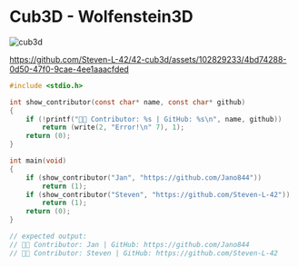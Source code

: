 # Cub3D - Wolfenstein3D

![cub3d](https://github.com/ayogun/42-project-badges/blob/main/badges/cub3dm.png?raw=true)


https://github.com/Steven-L-42/42-cub3d/assets/102829233/4bd74288-0d50-47f0-9cae-4ee1aaacfded

```c
#include <stdio.h>

int	show_contributor(const char* name, const char* github)
{
	if (!printf("👨‍💻 Contributor: %s | GitHub: %s\n", name, github))
		return (write(2, "Error!\n" 7), 1);
	return (0);
}

int	main(void)
{
	if (show_contributor("Jan", "https://github.com/Jano844"))
		return (1);
	if (show_contributor("Steven", "https://github.com/Steven-L-42"))
		return (1);
	return (0);
}

// expected output:
// 👨‍💻 Contributor: Jan | GitHub: https://github.com/Jano844
// 👨‍💻 Contributor: Steven | GitHub: https://github.com/Steven-L-42
```

